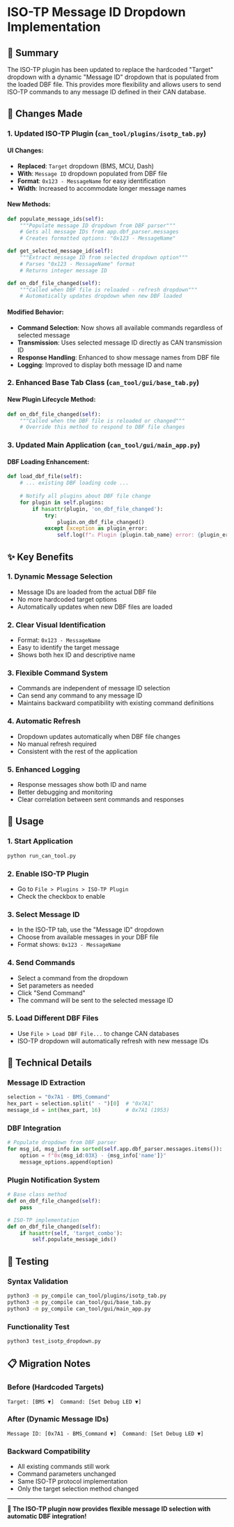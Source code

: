 # ISO-TP Message ID Dropdown Implementation

## 🎯 Summary

The ISO-TP plugin has been updated to replace the hardcoded "Target" dropdown with a dynamic "Message ID" dropdown that is populated from the loaded DBF file. This provides more flexibility and allows users to send ISO-TP commands to any message ID defined in their CAN database.

## 🔄 Changes Made

### **1. Updated ISO-TP Plugin (`can_tool/plugins/isotp_tab.py`)**

#### **UI Changes:**
- **Replaced**: `Target` dropdown (BMS, MCU, Dash) 
- **With**: `Message ID` dropdown populated from DBF file
- **Format**: `0x123 - MessageName` for easy identification
- **Width**: Increased to accommodate longer message names

#### **New Methods:**
```python
def populate_message_ids(self):
    """Populate message ID dropdown from DBF parser"""
    # Gets all message IDs from app.dbf_parser.messages
    # Creates formatted options: "0x123 - MessageName"

def get_selected_message_id(self):
    """Extract message ID from selected dropdown option"""
    # Parses "0x123 - MessageName" format
    # Returns integer message ID

def on_dbf_file_changed(self):
    """Called when DBF file is reloaded - refresh dropdown"""
    # Automatically updates dropdown when new DBF loaded
```

#### **Modified Behavior:**
- **Command Selection**: Now shows all available commands regardless of selected message
- **Transmission**: Uses selected message ID directly as CAN transmission ID
- **Response Handling**: Enhanced to show message names from DBF file
- **Logging**: Improved to display both message ID and name

### **2. Enhanced Base Tab Class (`can_tool/gui/base_tab.py`)**

#### **New Plugin Lifecycle Method:**
```python
def on_dbf_file_changed(self):
    """Called when the DBF file is reloaded or changed"""
    # Override this method to respond to DBF file changes
```

### **3. Updated Main Application (`can_tool/gui/main_app.py`)**

#### **DBF Loading Enhancement:**
```python
def load_dbf_file(self):
    # ... existing DBF loading code ...
    
    # Notify all plugins about DBF file change
    for plugin in self.plugins:
        if hasattr(plugin, 'on_dbf_file_changed'):
            try:
                plugin.on_dbf_file_changed()
            except Exception as plugin_error:
                self.log(f"⚠️ Plugin {plugin.tab_name} error: {plugin_error}")
```

## ✨ Key Benefits

### **1. Dynamic Message Selection**
- Message IDs are loaded from the actual DBF file
- No more hardcoded target options
- Automatically updates when new DBF files are loaded

### **2. Clear Visual Identification**
- Format: `0x123 - MessageName` 
- Easy to identify the target message
- Shows both hex ID and descriptive name

### **3. Flexible Command System**
- Commands are independent of message ID selection
- Can send any command to any message ID
- Maintains backward compatibility with existing command definitions

### **4. Automatic Refresh**
- Dropdown updates automatically when DBF file changes
- No manual refresh required
- Consistent with the rest of the application

### **5. Enhanced Logging**
- Response messages show both ID and name
- Better debugging and monitoring
- Clear correlation between sent commands and responses

## 🚀 Usage

### **1. Start Application**
```bash
python run_can_tool.py
```

### **2. Enable ISO-TP Plugin**
- Go to `File > Plugins > ISO-TP Plugin`
- Check the checkbox to enable

### **3. Select Message ID**
- In the ISO-TP tab, use the "Message ID" dropdown
- Choose from available messages in your DBF file
- Format shows: `0x123 - MessageName`

### **4. Send Commands**
- Select a command from the dropdown
- Set parameters as needed
- Click "Send Command"
- The command will be sent to the selected message ID

### **5. Load Different DBF Files**
- Use `File > Load DBF File...` to change CAN databases
- ISO-TP dropdown will automatically refresh with new message IDs

## 🔧 Technical Details

### **Message ID Extraction**
```python
selection = "0x7A1 - BMS_Command"
hex_part = selection.split(" - ")[0]  # "0x7A1"
message_id = int(hex_part, 16)        # 0x7A1 (1953)
```

### **DBF Integration**
```python
# Populate dropdown from DBF parser
for msg_id, msg_info in sorted(self.app.dbf_parser.messages.items()):
    option = f"0x{msg_id:03X} - {msg_info['name']}"
    message_options.append(option)
```

### **Plugin Notification System**
```python
# Base class method
def on_dbf_file_changed(self):
    pass

# ISO-TP implementation  
def on_dbf_file_changed(self):
    if hasattr(self, 'target_combo'):
        self.populate_message_ids()
```

## 🧪 Testing

### **Syntax Validation**
```bash
python3 -m py_compile can_tool/plugins/isotp_tab.py
python3 -m py_compile can_tool/gui/base_tab.py
python3 -m py_compile can_tool/gui/main_app.py
```

### **Functionality Test**
```bash
python3 test_isotp_dropdown.py
```

## 📋 Migration Notes

### **Before (Hardcoded Targets)**
```
Target: [BMS ▼]  Command: [Set Debug LED ▼]
```

### **After (Dynamic Message IDs)**
```
Message ID: [0x7A1 - BMS_Command ▼]  Command: [Set Debug LED ▼]
```

### **Backward Compatibility**
- All existing commands still work
- Command parameters unchanged
- Same ISO-TP protocol implementation
- Only the target selection method changed

---

**🎉 The ISO-TP plugin now provides flexible message ID selection with automatic DBF integration!**